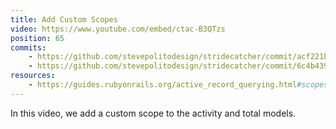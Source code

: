 ```yaml
---
title: Add Custom Scopes
video: https://www.youtube.com/embed/ctac-B3QTzs
position: 65
commits:
    - https://github.com/stevepolitodesign/stridecatcher/commit/acf221bafd90301ed41a7b25b54abd6462491859
    - https://github.com/stevepolitodesign/stridecatcher/commit/6c4b4397ed034b567190eeef865aacd779b178b8
resources:
    - https://guides.rubyonrails.org/active_record_querying.html#scopes
---
```

In this video, we add a custom scope to the activity and total models.